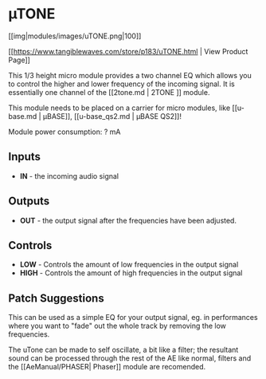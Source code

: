 # µTONE
[[img|modules/images/uTONE.png|100]]

[[https://www.tangiblewaves.com/store/p183/uTONE.html  | View Product Page]]

This 1/3 height micro module provides a two channel EQ which allows you to control the higher and lower frequency of the incoming signal. It is essentially one channel of the [[2tone.md | 2TONE ]] module.

This module needs to be placed on a carrier for micro modules, like  [[u-base.md | µBASE]],  [[u-base_qs2.md | µBASE QS2]]!

Module power consumption: ? mA

## Inputs

* **IN** - the incoming audio signal


## Outputs

* **OUT** - the output signal after the frequencies have been adjusted.

## Controls

* **LOW** - Controls the amount of low frequencies in the output signal
* **HIGH** - Controls the amount of high frequencies in the output signal

## Patch Suggestions

This can be used as a simple EQ for your output signal, eg. in performances where you want to "fade" out the whole track by removing the low frequencies.

The uTone can be made to self oscillate, a bit like a filter; the resultant sound can be processed through the rest of the AE like normal, filters and the [[AeManual/PHASER| Phaser]] module are recomended. 
